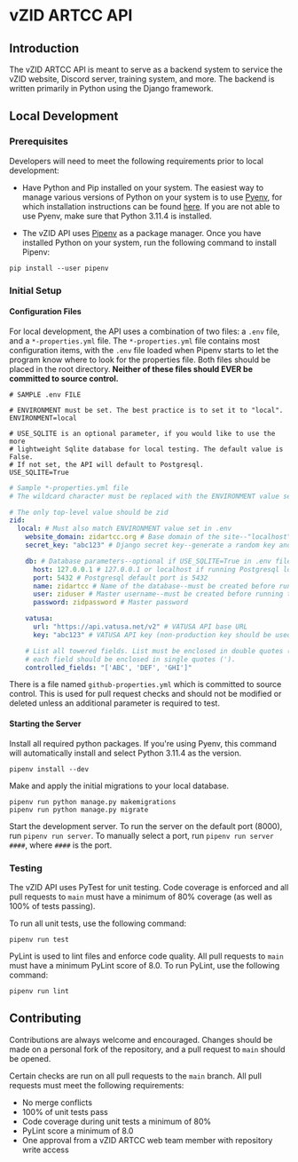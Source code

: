 # vZID ARTCC API

## Introduction

The vZID ARTCC API is meant to serve as a backend system to service the vZID website, Discord server, training system, and more. The backend is written primarily in Python using the Django framework.

## Local Development

### Prerequisites

Developers will need to meet the following requirements prior to local development:

- Have Python and Pip installed on your system. The easiest way to manage various versions of Python on your system is 
to use [Pyenv](https://github.com/pyenv/pyenv), for which installation instructions can be found
[here](https://github.com/pyenv/pyenv#installation). If you are not able to use Pyenv, make sure that 
Python 3.11.4 is installed.

- The vZID API uses [Pipenv](https://pipenv.pypa.io/en/latest/) as a package manager. Once you have installed Python
on your system, run the following command to install Pipenv:
```shell
pip install --user pipenv
```

### Initial Setup

#### Configuration Files

For local development, the API uses a combination of two files: a `.env` file, and a `*-properties.yml` file. 
The `*-properties.yml` file contains most configuration items, with the `.env` file loaded when Pipenv starts 
to let the program know where to look for the properties file. Both files should be placed in the root directory.
**Neither of these files should EVER be committed to source control.**

```dotenv
# SAMPLE .env FILE

# ENVIRONMENT must be set. The best practice is to set it to "local".
ENVIRONMENT=local

# USE_SQLITE is an optional parameter, if you would like to use the more 
# lightweight Sqlite database for local testing. The default value is False.
# If not set, the API will default to Postgresql.
USE_SQLITE=True
```

```yaml
# Sample *-properties.yml file
# The wildcard character must be replaced with the ENVIRONMENT value set in .env

# The only top-level value should be zid
zid:
  local: # Must also match ENVIRONMENT value set in .env
    website_domain: zidartcc.org # Base domain of the site--"localhost" is perfectly valid for local testing
    secret_key: "abc123" # Django secret key--generate a random key and place it here

    db: # Database parameters--optional if USE_SQLITE=True in .env file
      host: 127.0.0.1 # 127.0.0.1 or localhost if running Postgresql locally
      port: 5432 # Postgresql default port is 5432
      name: zidartcc # Name of the database--must be created before running the API
      user: ziduser # Master username--must be created before running the API
      password: zidpassword # Master password

    vatusa:
      url: "https://api.vatusa.net/v2" # VATUSA API base URL
      key: "abc123" # VATUSA API key (non-production key should be used when testing)

    # List all towered fields. List must be enclosed in double quotes (") and
    # each field should be enclosed in single quotes (').
    controlled_fields: "['ABC', 'DEF', 'GHI']"
```

There is a file named `github-properties.yml` which is committed to source control. This is used for pull request 
checks and should not be modified or deleted unless an additional parameter is required to test.

#### Starting the Server
Install all required python packages. If you're using Pyenv, this command will automatically install and select 
Python 3.11.4 as the version.
```shell
pipenv install --dev
``` 

Make and apply the initial migrations to your local database.
```shell
pipenv run python manage.py makemigrations
pipenv run python manage.py migrate
```

Start the development server. To run the server on the default port (8000), run `pipenv run server`. To manually
select a port, run `pipenv run server ####`, where `####` is the port.

### Testing

The vZID API uses PyTest for unit testing. Code coverage is enforced and all pull requests to `main` must have a 
minimum of 80% coverage (as well as 100% of tests passing).

To run all unit tests, use the following command:
```shell
pipenv run test
```

PyLint is used to lint files and enforce code quality. All pull requests to `main` must have a minimum PyLint 
score of 8.0. To run PyLint, use the following command:
```shell
pipenv run lint
```

## Contributing

Contributions are always welcome and encouraged. Changes should be made on a personal fork of the repository, and
a pull request to `main` should be opened.

Certain checks are run on all pull requests to the `main` branch. All pull requests must meet the following 
requirements:

- No merge conflicts
- 100% of unit tests pass
- Code coverage during unit tests a minimum of 80%
- PyLint score a minimum of 8.0
- One approval from a vZID ARTCC web team member with repository write access
